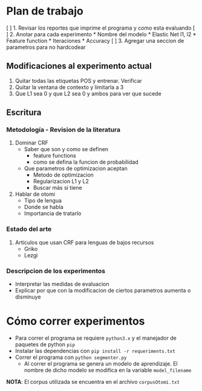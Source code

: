 # Plan de trabajo

[ ] 1. Revisar los reportes que imprime el programa y como esta evaluando
[ ] 2. Anotar para cada experimento
    * Nombre del modelo
    * Elastic Net l1, l2
    * Feature function
    * Iteraciones
    * Accuracy
[ ] 3. Agregar una seccion de parametros para no hardcodear

## Modificaciones al experimento actual

1. Quitar todas las etiquetas POS y entrenar. Verificar
2. Quitar la ventana de contexto y limitarla a 3
3. Que L1 sea 0 y que L2 sea 0 y ambos para ver que sucede

## Escritura

### Metodología - Revision de la literatura

1. Dominar CRF
    * Saber que son y como se definen
        * feature functions
        * como se defina la funcion de probabilidad
    * Que parametros de optimizacion aceptan
        * Metodo de optimizacion
        * Regularizacion L1 y L2
        * Buscar más si tiene
2. Hablar de otomi
    * Tipo de lengua
    * Donde se habla
    * Importancia de tratarlo

### Estado del arte

1. Articulos que usan CRF para lenguas de bajos recursos
    * Griko
    * Lezgi

### Descripcion de los experimentos

* Interpretar las medidas de evaluacion
* Explicar por que con la modificacion de ciertos parametros aumenta o disminuye 

# Cómo correr experimentos

* Para correr el programa se requiere `python3.x` y el manejador de
paquetes de python `pip`
* Instalar las dependencias con `pip install -r requeriments.txt`
* Correr el programa con `python segmenter.py`
    * Al correr el programa se genera un modelo de aprendizaje. El nombre de
		dicho modelo se modifica en la variable `model_filename` 

 **NOTA**: El corpus utilizada se encuentra en el archivo `corpusOtomi.txt`
